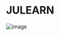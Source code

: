 # JULEARN
![image](https://github.com/user-attachments/assets/ecb24c16-d66c-4923-8c5c-b79498c9e609)  

